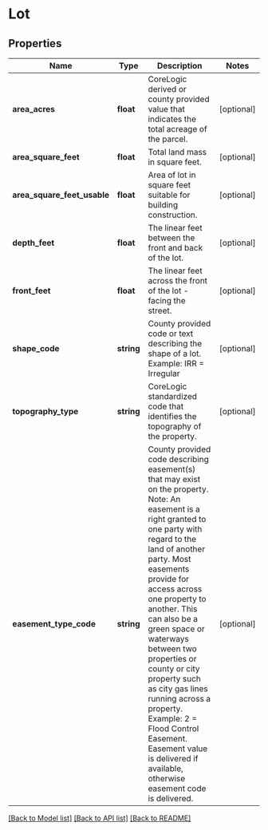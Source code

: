 # Lot

## Properties
Name | Type | Description | Notes
------------ | ------------- | ------------- | -------------
**area_acres** | **float** | CoreLogic derived or county provided value that indicates the total acreage of the parcel. | [optional] 
**area_square_feet** | **float** | Total land mass in square feet. | [optional] 
**area_square_feet_usable** | **float** | Area of lot in square feet suitable for building construction. | [optional] 
**depth_feet** | **float** | The linear feet between the front and back of the lot. | [optional] 
**front_feet** | **float** | The linear feet across the front of the lot - facing the street. | [optional] 
**shape_code** | **string** | County provided code or text describing the shape of a lot. Example: IRR &#x3D; Irregular | [optional] 
**topography_type** | **string** | CoreLogic standardized code that identifies the topography of the property. | [optional] 
**easement_type_code** | **string** | County provided code describing easement(s) that may exist on the property. Note: An easement is a right granted to one party with regard to the land of another party. Most easements provide for access across one property to another. This can also be a green space or waterways between two properties or county or city property such as city gas lines running across a property. Example: 2 &#x3D; Flood Control Easement. Easement value is delivered if available, otherwise easement code is delivered. | [optional] 

[[Back to Model list]](../../README.md#documentation-for-models) [[Back to API list]](../../README.md#documentation-for-api-endpoints) [[Back to README]](../../README.md)


